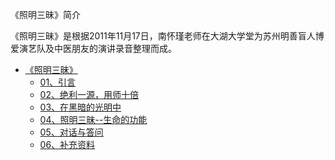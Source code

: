 《照明三昧》简介

《照明三昧》是根据2011年11月17日，南怀瑾老师在大湖大学堂为苏州明善盲人博爱演艺队及中医朋友的演讲录音整理而成。

- [《照明三昧》](打坐禅定/《照明三昧》/《照明三昧》.md)
  - [01、引言](打坐禅定/《照明三昧》/01、引言.md)
  - [02、绝利一源，用师十倍](打坐禅定/《照明三昧》/02、绝利一源，用师十倍.md)
  - [03、在黑暗的光明中](打坐禅定/《照明三昧》/03、在黑暗的光明中.md)
  - [04、照明三昧--生命的功能](打坐禅定/《照明三昧》/04、照明三昧--生命的功能.md)
  - [05、对话与答问](打坐禅定/《照明三昧》/05、对话与答问.md)
  - [06、补充资料](打坐禅定/《照明三昧》/06、补充资料.md)
